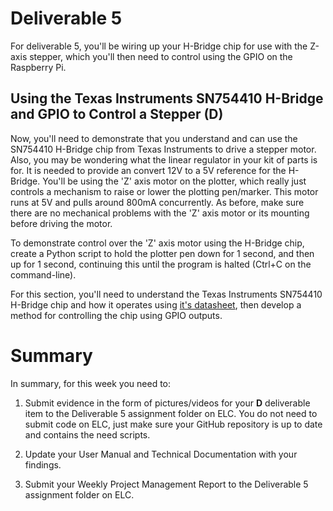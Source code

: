 # Deliverable 5

For deliverable 5, you'll be wiring up your H-Bridge chip for use with the Z-axis stepper, which you'll then need to control using the GPIO on the Raspberry Pi.

## Using the Texas Instruments SN754410 H-Bridge and GPIO to Control a Stepper (D)

Now, you'll need to demonstrate that you understand and can use the SN754410 H-Bridge chip from Texas Instruments to drive a stepper motor. Also, you may be wondering what the linear regulator in your kit of parts is for.  It is needed to provide an convert 12V to a 5V reference for the H-Bridge.  You'll be using the 'Z' axis motor on the plotter, which really just controls a mechanism to raise or lower the plotting pen/marker. This motor runs at 5V and pulls around 800mA concurrently. As before, make sure there are no mechanical problems with the 'Z' axis motor or its mounting before driving the motor.

To demonstrate control over the 'Z' axis motor using the H-Bridge chip, create a Python script to hold the plotter pen down for 1 second, and then up for 1 second, continuing this until the program is halted (Ctrl+C on the command-line).

For this section, you'll need to understand the Texas Instruments SN754410 H-Bridge chip and how it operates using [it's datasheet](https://www.ti.com/lit/ds/symlink/sn754410.pdf), then develop a method for controlling the chip using GPIO outputs.

# Summary

In summary, for this week you need to:

1. Submit evidence in the form of pictures/videos for your **D** deliverable item to the Deliverable 5 assignment folder on ELC. You do not need to submit code on ELC, just make sure your GitHub repository is up to date and contains the need scripts.

3. Update your User Manual and Technical Documentation with your findings.

4. Submit your Weekly Project Management Report to the Deliverable 5 assignment folder on ELC.
